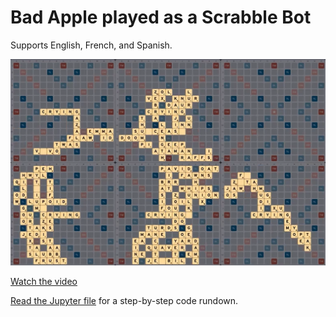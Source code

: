 #  Bad Apple played as a Scrabble Bot 

Supports English, French, and Spanish.

![](github/screenshot.png)

[Watch the video](https://youtu.be/HP90knHlYqc)

[Read the Jupyter file](Scrab%20Apple.ipynb) for a step-by-step code rundown.
